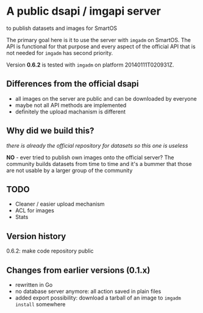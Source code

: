 A public dsapi / imgapi server
==============================
to publish datasets and images for SmartOS

The primary goal here is it to use the server with `imgadm` on SmartOS. The API is functional for that purpose and every aspect of the official API that is not needed for `imgadm` has second priority.

Version **0.6.2** is tested with `imgadm` on platform 20140111T020931Z.

Differences from the official dsapi
-----------------------------------
- all images on the server are public and can be downloaded by everyone
- maybe not all API methods are implemented
- definitely the upload machanism is different

Why did we build this?
----------------------
*there is already the official repository for datasets so this one is useless*

**NO** - ever tried to publish own images onto the official server? The community builds datasets from time to time and it's a bummer that those are not usable by a larger group of the community

TODO
----
- Cleaner / easier upload mechanism
- ACL for images
- Stats

Version history
---------------
0.6.2: make code repository public

Changes from earlier versions (0.1.x)
-------------------------------------
- rewritten in Go
- no database server anymore: all action saved in plain files
- added export possibility: download a tarball of an image to `imgadm install` somewhere
